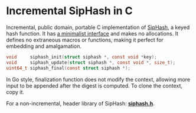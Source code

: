 # Incremental SipHash in C

Incremental, public domain, portable C implementation of [SipHash][sh], a
keyed hash function. It has [a minimalist interface][min] and makes no
allocations. It defines no extraneous macros or functions, making it perfect
for embedding and amalgamation.

```c
void     siphash_init(struct siphash *, const void *key);
void     siphash_update(struct siphash *, const void *, size_t);
uint64_t siphash_final(const struct siphash *);
```

In Go style, finalization function does not modify the context, allowing more
input to be appended after the digest is computed. To clone the context, copy
it.

For a non-incremental, header library of SipHash: [**siphash.h**][hdr].


[hdr]: https://gist.github.com/skeeto/c8838cee7e97fbec483ae3cf58627154
[min]: https://nullprogram.com/blog/2018/06/10/
[sh]: https://cr.yp.to/siphash/siphash-20120620.pdf
